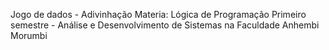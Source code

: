Jogo de dados - Adivinhação 
Materia: Lógica de Programação
Primeiro semestre - Análise e Desenvolvimento de Sistemas na Faculdade Anhembi Morumbi
